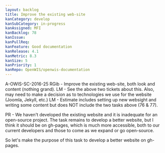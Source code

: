 ```yaml
---
layout: backlog
title: Improve the existing web-site
kanCategory: develop
kanSubCategory: in-progress
kanAssigned: MFI
kanBacklog: 78
kanIssue:
kanPullReq:
kanFeature: Good documentation
kanRelease: 4.1
kanMetric: 8.3
kanSize: 5
kanPriority: 1
kanRepo: OpenWIS/openwis-documentation
---
```

A-OWIS-SC-2016-25 RGib - Improve the existing web-site, both look and content (nothing grand). LM - See the above two tickets about this. Also, may need to make a decision as to technologies we use for the website (Joomla, Jekyll, etc.) LM - Estimate includes setting up new websight and writing some content but does NOT include the two tasks above (76 & 77).

PR - We haven't developed the existing website and it is inadequate for an open-source project.  The task remains to develop a better website, but I think it should be on gh-pages, which is much more accessible, both to our current developers and those to come as we expand or go open-source.

So let's make the purpose of this task to develop a better website on gh-pages.
